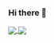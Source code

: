 ### Hi there 👋

<!--
**JoaoCleiton12/JoaoCleiton12** is a ✨ _special_ ✨ repository because its `README.md` (this file) appears on your GitHub profile.

Here are some ideas to get you started:

- 🔭 I’m currently working on ...
- 🌱 I’m currently learning ...
- 👯 I’m looking to collaborate on ...
- 🤔 I’m looking for help with ...
- 💬 Ask me about ...
- 📫 How to reach me: ...
- 😄 Pronouns: ...
- ⚡ Fun fact: ...
-->
<a href="https://github.com/JoaoCleiton12">
  <img align="center" src="https://github-readme-stats.vercel.app/api/pin/?username=JoaoCleiton12&repo=github-readme-stats" />
</a>
<a href="https://github.com/JoaoCleiton12">
  <img align="center" src="https://github-readme-stats.vercel.app/api/pin/?username=JoaoCleiton12&repo=convoychat" />
</a>
